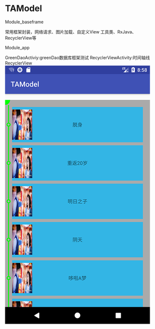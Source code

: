 # TAModel
Module_baseframe

常用框架封装，网络请求、图片加载、自定义View 工具类、RxJava、RecyclerView等

Module_app

GreenDaoActiviy:greenDao数据库框架测试  RecyclerViewActivity:时间轴线RecyclerView</br>
 ![Image text](screenshot/screen.png)


